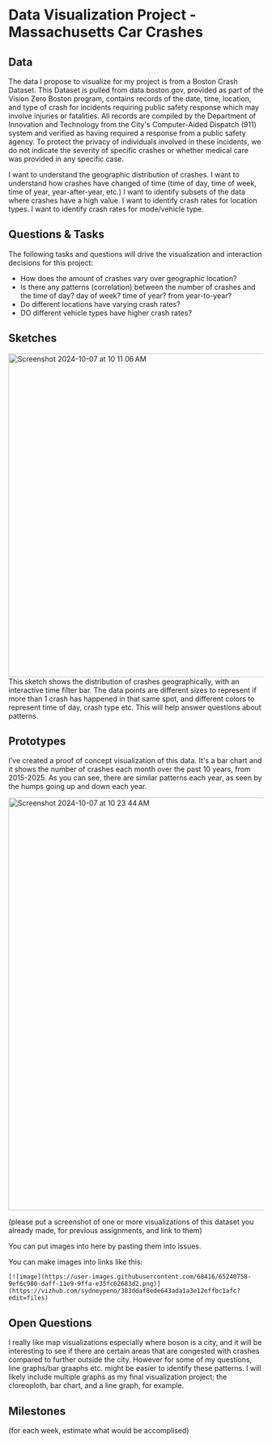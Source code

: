 # Data Visualization Project - Massachusetts Car Crashes

## Data

The data I propose to visualize for my project is from a Boston Crash Dataset. This Dataset is pulled from data.boston.gov, provided as part of the Vision Zero Boston program, contains records of the date, time, location, and type of crash for incidents requiring public safety response which may involve injuries or fatalities. All records are compiled by the Department of Innovation and Technology from the City's Computer-Aided Dispatch (911) system and verified as having required a response from a public safety agency. To protect the privacy of individuals involved in these incidents, we do not indicate the severity of specific crashes or whether medical care was provided in any specific case.

I want to understand the geographic distribution of crashes. I want to understand how crashes have changed of time (time of day, time of week, time of year, year-after-year, etc.) I want to identify subsets of the data where crashes have a high value. I want to identify crash rates for location types. I want to identify crash rates for mode/vehicle type.


## Questions & Tasks

The following tasks and questions will drive the visualization and interaction decisions for this project:

 * How does the amount of crashes vary over geographic location?
 * Is there any patterns (correlation) between the number of crashes and the time of day? day of week? time of year? from year-to-year?
 * Do different locations have varying crash rates?
 * DO different vehicle types have higher crash rates?

## Sketches
<img width="639" alt="Screenshot 2024-10-07 at 10 11 06 AM" src="https://github.com/user-attachments/assets/4a15dca8-2e27-4870-933c-707197c25efa">
This sketch shows the distribution of crashes geographically, with an interactive time filter bar. The data points are different sizes to represent if more than 1 crash has happened in that same spot, and different colors to represent time of day, crash type etc. This will help answer questions about patterns. 


## Prototypes

I’ve created a proof of concept visualization of this data. It's a bar chart and it shows the number of crashes each month over the past 10 years, from 2015-2025. As you can see, there are similar patterns each year, as seen by the humps going up and down each year. 

<img width="815" alt="Screenshot 2024-10-07 at 10 23 44 AM" src="https://github.com/user-attachments/assets/521cd046-531e-450a-bde7-16e438447dac">


(please put a screenshot of one or more visualizations of this dataset you already made, for previous assignments, and link to them)

You can put images into here by pasting them into issues.

You can make images into links like this:

```
[![image](https://user-images.githubusercontent.com/68416/65240758-9ef6c980-daff-11e9-9ffa-e35fc62683d2.png)](https://vizhub.com/sydneypeno/383ddaf8ede643ada1a3e12effbc1afc?edit=files)
```


## Open Questions

I really like map visualizations especially where boson is a city, and it will be interesting to see if there are certain areas that are congested with crashes compared to further outside the city. However for some of my questions, line graphs/bar graaphs etc. might be easier to identify these patterns. I will likely include multiple graphs as my final visualization project; the cloreoploth, bar chart, and a line graph, for example. 

## Milestones

(for each week, estimate what would be accomplised)

